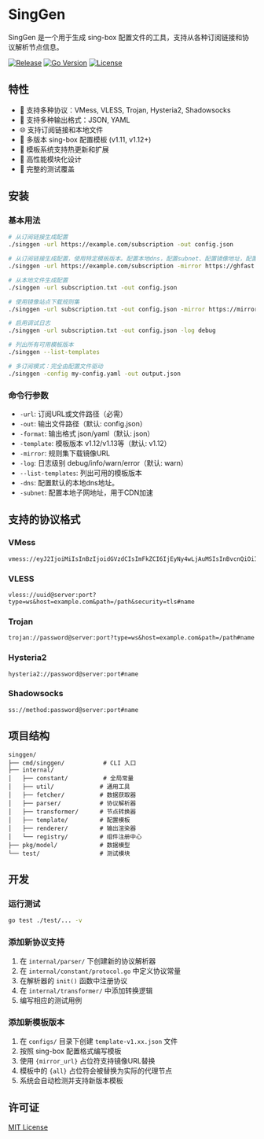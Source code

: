 # SingGen
SingGen 是一个用于生成 sing-box 配置文件的工具，支持从各种订阅链接和协议解析节点信息。

[![Release](https://img.shields.io/github/v/release/sixban6/singgen)](https://github.com/sixban6/singgen/releases)
[![Go Version](https://img.shields.io/github/go-mod/go-version/sixban6/singgen)](https://golang.org/)
[![License](https://img.shields.io/github/license/sixban6/singgen)](https://github.com/sixban6/singgen/blob/main/LICENSE)
## 特性
- 🔧 支持多种协议：VMess, VLESS, Trojan, Hysteria2, Shadowsocks
- 📄 支持多种输出格式：JSON, YAML
- 🌐 支持订阅链接和本地文件
- 🎯 多版本 sing-box 配置模板 (v1.11, v1.12+)
- 🔄 模板系统支持热更新和扩展
- 🚀 高性能模块化设计
- 🧪 完整的测试覆盖

## 安装

### 基本用法

```bash
# 从订阅链接生成配置
./singgen -url https://example.com/subscription -out config.json

# 从订阅链接生成配置，使用特定模板版本。配置本地dns，配置subnet、配置镜像地址，配置文件针对的平台linux
./singgen -url https://example.com/subscription -mirror https://ghfast.top -platform linux -out config.json -template v1.13 -dns 119.119.119.119 -subnet  119.119.119.119/24

# 从本地文件生成配置
./singgen -url subscription.txt -out config.json

# 使用镜像站点下载规则集
./singgen -url subscription.txt -out config.json -mirror https://mirror.example.com

# 启用调试日志
./singgen -url subscription.txt -out config.json -log debug

# 列出所有可用模板版本
./singgen --list-templates

# 多订阅模式：完全由配置文件驱动
./singgen -config my-config.yaml -out output.json


```

### 命令行参数
- `-url`: 订阅URL或文件路径（必需）
- `-out`: 输出文件路径（默认: config.json）
- `-format`: 输出格式 json/yaml（默认: json）
- `-template`: 模板版本 v1.12/v1.13等（默认: v1.12）
- `-mirror`: 规则集下载镜像URL
- `-log`: 日志级别 debug/info/warn/error（默认: warn）
- `--list-templates`: 列出可用的模板版本
- `-dns`: 配置默认的本地dns地址。
- `-subnet`: 配置本地子网地址，用于CDN加速

## 支持的协议格式

### VMess
```
vmess://eyJ2IjoiMiIsInBzIjoidGVzdCIsImFkZCI6IjEyNy4wLjAuMSIsInBvcnQiOiI4MCIsImlkIjoiMTIzNDU2NzgiLCJhaWQiOiIwIiwibmV0IjoidGNwIiwiaG9zdCI6IiIsInBhdGgiOiIiLCJ0bHMiOiIifQ==
```

### VLESS
```
vless://uuid@server:port?type=ws&host=example.com&path=/path&security=tls#name
```

### Trojan
```
trojan://password@server:port?type=ws&host=example.com&path=/path#name
```

### Hysteria2
```
hysteria2://password@server:port#name
```

### Shadowsocks
```
ss://method:password@server:port#name
```

## 项目结构

```
singgen/
├── cmd/singgen/           # CLI 入口
├── internal/
│   ├── constant/          # 全局常量
│   ├── util/             # 通用工具
│   ├── fetcher/          # 数据获取器
│   ├── parser/           # 协议解析器
│   ├── transformer/      # 节点转换器
│   ├── template/         # 配置模板
│   ├── renderer/         # 输出渲染器
│   └── registry/         # 组件注册中心
├── pkg/model/            # 数据模型
└── test/                 # 测试模块
```

## 开发

### 运行测试

```bash
go test ./test/... -v
```

### 添加新协议支持

1. 在 `internal/parser/` 下创建新的协议解析器
2. 在 `internal/constant/protocol.go` 中定义协议常量
3. 在解析器的 `init()` 函数中注册协议
4. 在 `internal/transformer/` 中添加转换逻辑
5. 编写相应的测试用例

### 添加新模板版本

1. 在 `configs/` 目录下创建 `template-v1.xx.json` 文件
2. 按照 sing-box 配置格式编写模板
3. 使用 `{mirror_url}` 占位符支持镜像URL替换
4. 模板中的 `{all}` 占位符会被替换为实际的代理节点
5. 系统会自动检测并支持新版本模板


## 许可证
[MIT License](LICENSE)